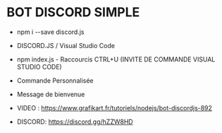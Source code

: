 # BOT DISCORD SIMPLE 

- npm i --save discord.js 

- DISCORD.JS / Visual Studio Code

- npm index.js - Raccourcis CTRL+U (INVITE DE COMMANDE VISUAL STUDIO CODE)

- Commande Personnalisée 
- Message de bienvenue 

- VIDEO : https://www.grafikart.fr/tutoriels/nodejs/bot-discordjs-892 

- DISCORD: https://discord.gg/hZZW8HD

